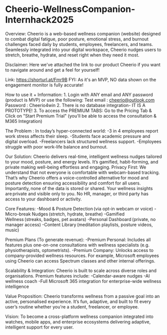 # Cheerio-WellnessCompanion-Internhack2025

Overview:
Cheerio is a web-based wellness companion (website) designed to combat digital fatigue, poor posture, emotional stress, and burnout challenges faced daily by students, employees, freelancers, and teams. Seamlessly integrated into your digital workspace, Cheerio nudges users to stretch, breathe, hydrate, and reset right when they need it most.

Disclaimer: Here we've attached the link to our product Cheerio if you want to navigate around and get a feel for yourself!

Link: https://shorturl.at/Fmr9B
FYI: As it's an MVP, NO data shown on the engagement monitor is fully accurate!

How to use it + Information:
	1.	Login with ANY email and ANY password (product is MVP) or use the following:
Test email : cheerio@outlook.com
Password : Cheerio4win
	2.	There is no database integration- IT IS A PROTOTYPE!
	3.	To access the PREMIUM TABS: Go to the Pricing Tab & Click on "Start Premium Trial" (you'll be able to access the consultation & M365 Integration)
 
The Problem :
In today’s hyper-connected world:
-3 in 4 employees report work stress affects their sleep.
-Students face academic pressure and digital overload.
-Freelancers lack structured wellness support.
-Employees struggle with poor work-life balance and burnout.

Our Solution:
Cheerio delivers real-time, intelligent wellness nudges tailored to your mood, posture, and energy levels. It’s gamified, habit-forming, and private making well-being effortless and engaging.
Privacy First:
We understand that not everyone is comfortable with webcam-based tracking. That’s why Cheerio offers a voice-controlled alternative for mood and posture detection ensuring accessibility and comfort for all users. Importantly, none of the data is stored or shared. Your wellness insights are private and visible only to you. No HR, manager, or third party has access to your dashboard or activity.

Core Features:
-Mood & Posture Detection (via opt-in webcam or voice)
-Micro-break Nudges (stretch, hydrate, breathe)
-Gamified Wellness (streaks, badges, pet avatars)
-Personal Dashboard (private, no manager access)
-Content Library (meditation playlists, posture videos, music)

Premium Plans (To generate revenue):
-Premium Personal: Includes all features plus one-on-one consultations with wellness specialists (e.g. physiotherapists, optometrists).
-Premium Company: Unlocks access to company-provided wellness resources. For example, Microsoft employees using Cheerio can access Spectrum classes and other internal offerings.

Scalability & Integration:
Cheerio is built to scale across diverse roles and organisations. Premium features include:
-Calendar-aware nudges
-AI wellness coach
-Full Microsoft 365 integration for enterprise-wide wellness intelligence

Value Proposition:
Cheerio transforms wellness from a passive goal into an active, personalised experience. It’s fun, adaptive, and built to fit every user’s routine whether you're a student, freelancer, or employee.

Vision: To become a cross-platform wellness companion integrated into watches, mobile apps, and enterprise ecosystems delivering adaptive, intelligent support for every user.

